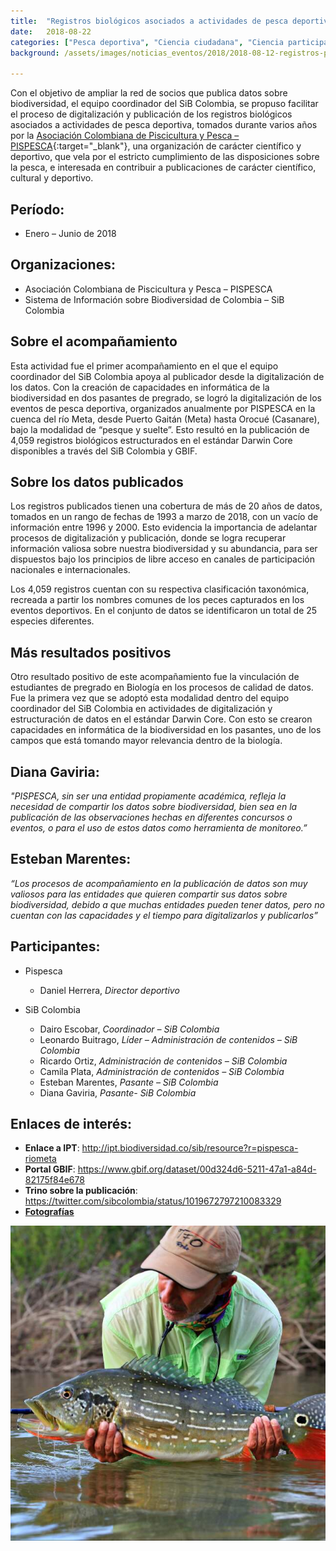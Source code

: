 ```yaml
---
title:  "Registros biológicos asociados a actividades de pesca deportiva"
date:   2018-08-22
categories: ["Pesca deportiva", "Ciencia ciudadana", "Ciencia participativa", "2018", "Registros biológicos"]
background: /assets/images/noticias_eventos/2018/2018-08-12-registros-pesca-deportiva1.jpg

---
```

 
Con el objetivo de ampliar la red de socios que publica datos sobre biodiversidad, el equipo coordinador del SiB Colombia, se propuso facilitar el proceso de digitalización y publicación de los registros biológicos asociados a actividades de pesca deportiva, tomados durante varios años por la [Asociación Colombiana de Piscicultura y Pesca – PISPESCA](http://pispesca.org.co/){:target="_blank"}, una organización de carácter científico y deportivo, que vela por el estricto cumplimiento de las disposiciones sobre la pesca, e interesada en contribuir a publicaciones de carácter científico, cultural y deportivo.  

## Período:  
- Enero – Junio de 2018  

## Organizaciones:  

- Asociación Colombiana de Piscicultura y Pesca – PISPESCA
- Sistema de Información sobre Biodiversidad de Colombia – SiB Colombia


## Sobre el acompañamiento  
Esta actividad fue el primer acompañamiento en el que el equipo coordinador del SiB Colombia apoya al publicador desde la digitalización de los datos. Con la creación de capacidades en informática de la biodiversidad en dos pasantes de pregrado, se logró la digitalización de los eventos de pesca deportiva, organizados anualmente por PISPESCA en la cuenca del río Meta, desde Puerto Gaitán (Meta) hasta Orocué (Casanare), bajo la modalidad de “pesque y suelte”. Esto resultó en la publicación de 4,059 registros biológicos estructurados en el estándar Darwin Core disponibles a través del SiB Colombia y GBIF.  

## Sobre los datos publicados  
Los registros publicados tienen una cobertura de más de 20 años de datos, tomados en un rango de fechas de 1993 a marzo de 2018, con un vacío de información entre 1996 y 2000. Esto evidencia la importancia de adelantar procesos de digitalización y publicación, donde se logra recuperar información valiosa sobre nuestra biodiversidad y su abundancia, para ser dispuestos bajo los principios de libre acceso en canales de participación nacionales e internacionales.  

Los 4,059 registros cuentan con su respectiva clasificación taxonómica, recreada a partir los nombres comunes de los peces capturados en los eventos deportivos. En el conjunto de datos se identificaron un total de 25 especies diferentes.  

## Más resultados positivos  

Otro resultado positivo de este acompañamiento fue la vinculación de estudiantes de pregrado en Biología en los procesos de calidad de datos. Fue la primera vez que se adoptó esta modalidad dentro del equipo coordinador del SiB Colombia en actividades de digitalización y estructuración de datos en el estándar Darwin Core. Con esto se crearon capacidades en informática de la biodiversidad en los pasantes, uno de los campos que está tomando mayor relevancia dentro de la biología.  
 

## Diana Gaviria:  

*"PISPESCA, sin ser una entidad propiamente académica, refleja la necesidad de compartir los datos sobre biodiversidad, bien sea en la publicación de las observaciones hechas en diferentes concursos o eventos, o para el uso de estos datos como herramienta de monitoreo.”*

## Esteban Marentes:  

*“Los procesos de acompañamiento en la publicación de datos son muy valiosos para las entidades que quieren compartir sus datos sobre biodiversidad, debido a que muchas entidades pueden tener datos, pero no cuentan con las capacidades y el tiempo para digitalizarlos y publicarlos”*

## Participantes:  

- Pispesca
    - Daniel Herrera, *Director deportivo*

- SiB Colombia
    - Dairo Escobar, *Coordinador – SiB Colombia*
    - Leonardo Buitrago, *Líder – Administración de contenidos – SiB Colombia*
    - Ricardo Ortiz, *Administración de contenidos – SiB Colombia*
    - Camila Plata, *Administración de contenidos – SiB Colombia*
    - Esteban Marentes, *Pasante – SiB Colombia*
    - Diana Gaviria, *Pasante- SiB Colombia*
 

## Enlaces de interés:  

- **Enlace a IPT**:  <http://ipt.biodiversidad.co/sib/resource?r=pispesca-riometa>
- **Portal GBIF**: <https://www.gbif.org/dataset/00d324d6-5211-47a1-a84d-82175f84e678>
- **Trino sobre la publicación**: <https://twitter.com/sibcolombia/status/1019672797210083329>
- **[Fotografías](https://drive.google.com/open?id=180BjTK3VF0iHiDTNg6W0Z-Ijlz8x6Fxx)**


<img src="/assets/images/noticias_eventos/2018/2018-08-12-registros-pesca-deportiva4.jpg" width=770>
